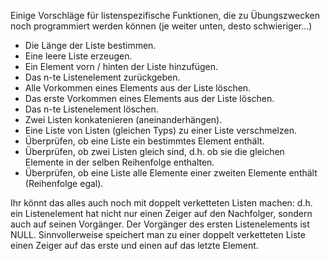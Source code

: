 Einige Vorschläge für listenspezifische Funktionen, die zu Übungszwecken noch programmiert werden können (je weiter unten, desto schwieriger...)

* Die Länge der Liste bestimmen. 
* Eine leere Liste erzeugen. 
* Ein Element vorn / hinten der Liste hinzufügen. 
* Das n-te Listenelement zurückgeben.
* Alle Vorkommen eines Elements aus der Liste löschen.
* Das erste Vorkommen eines Elements aus der Liste löschen.
* Das n-te Listenelement löschen.
* Zwei Listen konkatenieren (aneinanderhängen).
* Eine Liste von Listen (gleichen Typs) zu einer Liste verschmelzen.
* Überprüfen, ob eine Liste ein bestimmtes Element enthält. 
* Überprüfen, ob zwei Listen gleich sind, d.h. ob sie die gleichen Elemente in der selben Reihenfolge enthalten.
* Überprüfen, ob eine Liste alle Elemente einer zweiten Elemente enthält (Reihenfolge egal).

Ihr könnt das alles auch noch mit doppelt verketteten Listen machen:
d.h. ein Listenelement hat nicht nur einen Zeiger auf den Nachfolger, sondern auch auf seinen Vorgänger. Der Vorgänger des ersten Listenelements ist NULL. Sinnvollerweise speichert man zu einer doppelt verketteten Liste einen Zeiger auf das erste und einen auf das letzte Element.